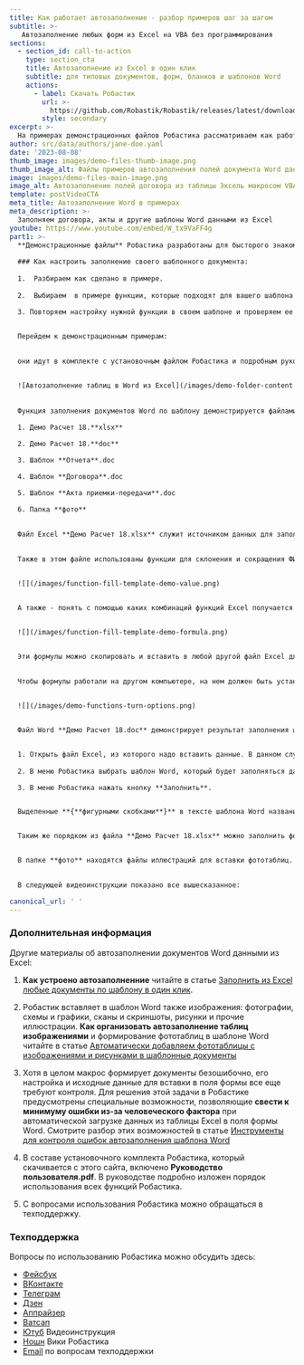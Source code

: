 ```yaml
---
title: Как работает автозаполнение - разбор примеров шаг за шагом
subtitle: >-
   Автозаполнение любых форм из Excel на VBA без программирования
sections:
  - section_id: call-to-action
    type: section_cta
    title: Автозаполнение из Excel в один клик
    subtitle: для типовых документов, форм, бланков и шаблонов Word
    actions:
      - label: Скачать Робастик
        url: >-
          https://github.com/Robastik/Robastik/releases/latest/download/Robastik.for.Excel.64-bit.zip
        style: secondary
excerpt: >-
  На примерах демонстрационных файлов Робастика рассматриваем как работает автоматическое заполнение бланков, форм и любых типовых документов данными из таблиц Excel. Демонстрационные файлы можно скачать и повторить показанные на видео действия своими руками для автозаполнения шаблона Word данными из Excel.
author: src/data/authors/jane-doe.yaml
date: '2023-08-08'
thumb_image: images/demo-files-thumb-image.png
thumb_image_alt: Файлы примеров автозаполнения полей документа Word данными из Excel в надстройке VBA
image: images/demo-files-main-image.png
image_alt: Автозаполнение полей договора из таблицы Эксель макросом VBA
template: postVideoCTA
meta_title: Автозаполнение Word в примерах
meta_description: >-
  Заполняем договора, акты и другие шаблоны Word данными из Excel
youtube: https://www.youtube.com/embed/W_tx9VaFF4g
part1: >-
  **Демонстрационные файлы** Робастика разработаны для бысторого знакомства с настройкой автозаполнения шаблонов Word данными из Excel. Что это за файлы, как они устроены, как ими пользоваться для настройки заполнения своих шаблонов - здесь показываем с картинками и видео. 
  
  ### Как настроить заполнение своего шаблонного документа: 
  
  1.  Разбираем как сделано в примере. 
  
  2.  Выбираем  в примере функции, которые подходят для вашего шаблона - вставка ячеек,  целых таблиц или таблиц из фотографий, скриншотов или иллюстраций.

  3. Повторяем настройку нужной функции в своем шаблоне и проверяем ее работу. Если не получилось - смотрим как это сделано в примере, находим что скопировано не точно и повторяем без ошибок. В крайнем случае не стесняемся обратиться в техподдержку, отправляем туда свои файлы Excel и Word, а также максимально подробное объяснение того, что надо сделать и что не получается.
  

  Перейдем к демонстрационным примерам:

  
  они идут в комплекте с установочным файлом Робастика и подробным руководством пользователя. После разархивирования установочного комплекта Робастика в папке **Демонстрационные примеры** находятся файлы, демонстрирующие использование разных функций Робастика:


  ![Автозаполнение таблиц в Word из Excel](/images/demo-folder-content.png)
  
  
  Функция заполнения документов Word по шаблону демонстрируется файлами:
  
  1. Демо Расчет 18.**xlsx**

  2. Демо Расчет 18.**doc**

  3. Шаблон **Отчета**.doc

  4. Шаблон **Договора**.doc

  5. Шаблон **Акта приемки-передачи**.doc

  6. Папка **фото**
  

  Файл Excel **Демо Расчет 18.xlsx** служит источником данных для заполнения шаблонов. В этом файле находятся ячейки и целые таблицы, которые нужно вставить в поля заполняемой формы, которой могут быть файлы **Шаблон Отчета.doc**, **Шаблон Договора.doc** и **Шаблон Акта приемки-передачи.doc**. 
  
  
  Также в этом файле использованы функции для склонения и сокращения ФИО. Здесь можно увидеть как эти функции используются для формирования обращений в разных контекстах:


  ![](/images/function-fill-template-demo-value.png)


  А также - понять с помощью каких комбинаций функций Excel получается нужный результат:


  ![](/images/function-fill-template-demo-formula.png)


  Эти формулы можно скопировать и вставить в любой другой файл Excel для автозаполнения каких угодно бланков Word.
  
  
  Чтобы формулы работали на другом компьютере, на нем должен быть установлен Робастик и в настройках включены нужные функции:


  ![](/images/demo-functions-turn-options.png)


  Файл Word **Демо Расчет 18.doc** демонстрирует результат заполнения шаблона с названием **Шаблон Отчета.doc**. Процедура заполнения файла Word данными из Excel всегда выполняется в три шага:


  1. Открыть файл Excel, из которого надо вставить данные. В данном случае это демонстрационный файл **Демо Расчет 18.xlsx**
  
  2. В меню Робастика выбрать шаблон Word, который будет заполняться данными из Excel. В данном случае это файл **Шаблон Отчета.doc**

  3. В меню Робастика нажать кнопку **Заполнить**.


  Выделенные **{**фигурными скобками**}** в тексте шаблона Word названия ячеек и листов Excel будут заполнены содержащимися в них данными.


  Таким же порядком из файла **Демо Расчет 18.xlsx** можно заполнить форму **Шаблон Договора.doc**, бланк **Шаблон Акта приемки-передачи.doc** и другие типичные документы. Один источник данных может быть использован для заполнения неограниченного количества шаблонов.


  В папке **фото** находятся файлы иллюстраций для вставки фототаблиц. Название папки можно изменить в настройках Робастика. Результат вставки фототаблицы можно увидеть в файле **Демо Расчет 18.doc**.

 
  В следующей видеоинструкции показано все вышесказанное:

canonical_url: ' '
---
```

  ### Дополнительная информация 
  Другие материалы об автозаполнении документов Word данными из Excel:


  1.  **Как устроено автозаполненние** читайте в статье [Заполнить из Excel любые документы по шаблону в один клик](/blog/fill-report-doc-data-from-excel/).


  1. Робастик вставляет в шаблон Word также изображения: фотографии, схемы и графики, сканы и скриншоты, рисунки и прочие иллюстрации. **Как организовать автозаполнение таблиц изображениями** и формирование фототаблиц в шаблоне Word читайте в статье [Автоматически добавляем фототаблицы с изображениями и рисунками в шаблонные документы](/blog/create-image-tables-word-merge-excel/)


  1. Хотя в целом макрос формирует документы безошибочно, его настройка и исходные данные для вставки в поля формы все еще требуют контроля. Для решения этой задачи в Робастике предусмотрены специальные возможности, позволяющие **свести к минимуму ошибки из-за человеческого фактора** при автоматической загрузке данных из таблицы Excel в поля формы Word.
  Смотрите разбор этих возможностей в статье [Инструменты для контроля ошибок автозаполнения шаблона Word](/blog/merge-word-excel-template-control-errors/)


  2.  В составе установочного комплекта Робастика, который скачивается с этого сайта, включено **Руководство пользователя.pdf**. В руководстве подробно изложен порядок использования всех функций Робастика.


  3.  С вопросами использования Робастика можно обращаться в техподдержку.


  ### Техподдержка
  Вопросы по использованию Робастика можно обсудить здесь:
  - [Фейсбук](https://www.facebook.com/groups/excelword/)
  - [ВКонтакте](https://vk.com/exceltoword)
  - [Телеграм](https://t.me/RobastikRu)
  - [Дзен](https://zen.yandex.ru/robastik)
  - [Аппрайзер](http://appraiser.ru/default.aspx?SectionId=32&g=posts&t=14905)
  - [Ватсап](https://wa.me/message/YRGCZNRS7UEAM1)
  - [Ютуб](https://youtu.be/wAaUBo_rXaQ) Видеоинструкция
  - [Ношн](https://wiggly-albatross-82f.notion.site/ebc43e94f3284cbab017c841b37ce881) Вики Робастика
  - [Email](mailto:tech@robastik.ru) по вопросам техподдержки
